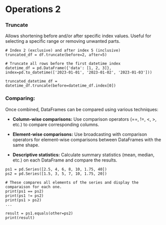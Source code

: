 # Operations 2
### Truncate
Allows shortening before and/or after specific index values. Useful for selecting a specific range or removing unwanted parts.
```
# Index 2 (exclusive) and after index 5 (inclusive)
truncated_df = df.truncate(before=2, after=5)

# Truncate all rows before the first datetime index
datetime_df = pd.DataFrame({'data': [1, 2, 3]}, index=pd.to_datetime(['2023-01-01', '2023-01-02', '2023-01-03']))

truncated_datetime_df = datetime_df.truncate(before=datetime_df.index[0])
```

### Comparing:
Once combined, DataFrames can be compared using various techniques:

- **Column-wise comparisons:** Use comparison operators (==, !=, <, >, etc.) to compare corresponding columns.

- **Element-wise comparisons:** Use broadcasting with comparison operators for element-wise comparisons between DataFrames with the same shape.

- **Descriptive statistics:** Calculate summary statistics (mean, median, etc.) on each DataFrame and compare the results.

```
ps1 = pd.Series([2.5, 4, 6, 8, 10, 1.75, 40]) 
ps2 = pd.Series([1.5, 3, 5, 7, 10, 1.75, 20]) 

# These compares all elements of the series and display the comparaison for each one.
print(ps1 == ps2)
print(ps1 != ps2)
print(ps1 > ps2)
...

result = ps1.equals(other=ps2) 
print(result)

```
